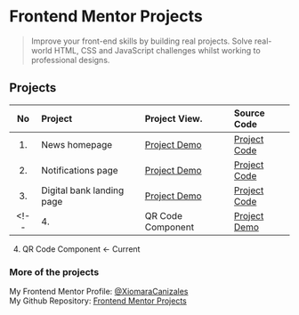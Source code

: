 # Frontend Mentor Projects
 > Improve your front-end skills by building real projects. Solve real-world HTML, CSS and JavaScript challenges whilst working to professional designs.

## Projects

| No | Project                       | Project View.     | Source Code      | 
| :--: | :-------------------------- | :---------------- | :--------------- | 
|  1.  | News homepage               | [Project Demo](https://xiomaracanizales.github.io/frontend-mentor-projects/news-homepage/docs/index.html)  | [Project Code](https://github.com/XiomaraCanizales/frontend-mentor-projects/tree/main/1-news-homepage/docs) |
|  2.  | Notifications page          | [Project Demo](https://xiomaracanizales.github.io/frontend-mentor-projects/notifications-page/docs/index.html)  | [Project Code](https://github.com/XiomaraCanizales/frontend-mentor-projects/tree/main/2-notifications-page/docs) | 
|  3.  | Digital bank landing page   | [Project Demo](https://xiomaracanizales.github.io/frontend-mentor-projects/easybank-landing-page/docs/index.html)  | [Project Code](https://github.com/XiomaraCanizales/frontend-mentor-projects/tree/main/3-easybank-landing-page/docs) |
<!-- | 4.   | QR Code Component           | [Project Demo]()  | [Project Code]() | -->
4. QR Code Component <- Current


### More of the projects
My Frontend Mentor Profile: [@XiomaraCanizales](https://www.frontendmentor.io/profile/XiomaraCanizales)<br>
My Github Repository: [Frontend Mentor Projects](https://github.com/XiomaraCanizales/frontend-mentor-projects)